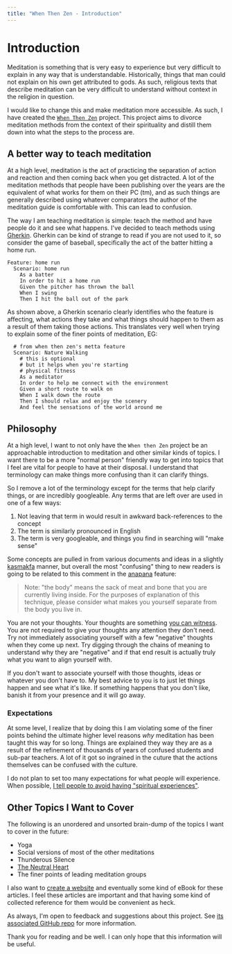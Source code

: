 ```yaml
---
title: "When Then Zen - Introduction"
---
```


# Introduction

Meditation is something that is very easy to experience but very difficult to
explain in any way that is understandable. Historically, things that man could
not explain on his own get attributed to gods. As such, religious texts that
describe meditation can be very difficult to understand without context in the
religion in question. 

I would like to change this and make meditation more accessible. As such, I 
have created the [`When Then Zen`](https://github.com/Xe/when-then-zen) 
project. This project aims to divorce meditation methods from the context of
their spirituality and distill them down into what the steps to the process 
are. 

## A better way to teach meditation

At a high level, meditation is the act of practicing the separation of action
and reaction and then coming back when you get distracted. A lot of the 
meditation methods that people have been publishing over the years are the 
equivalent of what works for them on their PC (tm), and as such things are 
generally described using whatever comparators the author of the meditation 
guide is comfortable with. This can lead to confusion.

The way I am teaching meditation is simple: teach the method and have people do
it and see what happens. I've decided to teach methods using [Gherkin](https://docs.cucumber.io/gherkin/).
Gherkin can be kind of strange to read if you are not used to it, so consider
the game of baseball, specifically the act of the batter hitting a home run. 

```
Feature: home run
  Scenario: home run
    As a batter
    In order to hit a home run
    Given the pitcher has thrown the ball
    When I swing
    Then I hit the ball out of the park
```

As shown above, a Gherkin scenario clearly identifies who the feature is 
affecting, what actions they take and what things should happen to them as a
result of them taking those actions. This translates very well when trying to
explain some of the finer points of meditation, EG:

```
  # from when then zen's metta feature
  Scenario: Nature Walking
    # this is optional
    # but it helps when you're starting
    # physical fitness
    As a meditator
    In order to help me connect with the environment
    Given a short route to walk on
    When I walk down the route
    Then I should relax and enjoy the scenery
    And feel the sensations of the world around me
```

## Philosophy

At a high level, I want to not only have the `When then Zen` project be an
approachable introduction to meditation and other similar kinds of topics.
I want there to be a more "normal person" friendly way to get into topics that
I feel are vital for people to have at their disposal. I understand that 
terminology can make things more confusing than it can clarify things.

So I remove a lot of the terminology except for the terms that help clarify
things, or are incredibly googleable. Any terms that are left over are used
in one of a few ways:

1. Not leaving that term in would result in awkward back-references to the concept
2. The term is similarly pronounced in English
3. The term is very googleable, and things you find in searching will "make sense"

Some concepts are pulled in from various documents and ideas in a slightly
[kasmakfa](https://write.as/excerpts/practical-kasmakfa) manner, but overall the
most "confusing" thing to new readers is going to be related to this comment in
the [anapana](https://christine.website/blog/when-then-zen-anapana-2018-08-15)
feature:

> Note: "the body" means the sack of meat and bone that you are currently living inside. For the purposes of explanation of this technique, please consider what makes you yourself separate from the body you live in.

You are not your thoughts. Your thoughts are something [you can witness](https://github.com/Xe/when-then-zen/blob/master/meditation/noting.feature#L41).
You are not required to give your thoughts any attention they don't need. Try
not immediately associating yourself with a few "negative" thoughts when they 
come up next. Try digging through the chains of meaning to understand why they
are "negative" and if that end result is actually truly what you want to align
yourself with.

If you don't want to associate yourself with those thoughts, ideas or whatever
you don't have to. My best advice to you is to just let things happen and see
what it's like. If something happens that you don't like, banish it from your
presence and it will go away.

### Expectations

At some level, I realize that by doing this I am violating some of the finer
points behind the ultimate higher level reasons _why_ meditation has been
taught this way for so long. Things are explained they way they are as a
result of the refinement of thousands of years of confused students and 
sub-par teachers. A lot of it got so ingrained in the cuture that the actions
themselves can be confused with the culture.

I do not plan to set too many expectations for what people will experience.
When possible, [I tell people to avoid having "spiritual experiences"](https://github.com/Xe/when-then-zen/blob/master/meditation/quantum-pause.feature#L12-L16).

## Other Topics I Want to Cover

The following is an unordered and unsorted brain-dump of the topics I want to
cover in the future:

- Yoga
- Social versions of most of the other meditations
- Thunderous Silence
- [The Neutral Heart](https://write.as/excerpts/the-neutral-heart)
- The finer points of leading meditation groups

I also want to [create a website](https://github.com/Xe/when-then-zen/issues/2)
and eventually some kind of eBook for these articles. I feel these articles are
important and that having some kind of collected reference for them would be
convenient as heck.

As always, I'm open to feedback and suggestions about this project. See 
[its associated GitHub repo](https://github.com/Xe/when-then-zen) for more
information.

Thank you for reading and be well. I can only hope that this information will
be useful.
